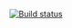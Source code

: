 [![Build status](https://ci.appveyor.com/api/projects/status/fhnt2ctjvf714iyc?svg=true)](https://ci.appveyor.com/project/FishaIe/seienid)
